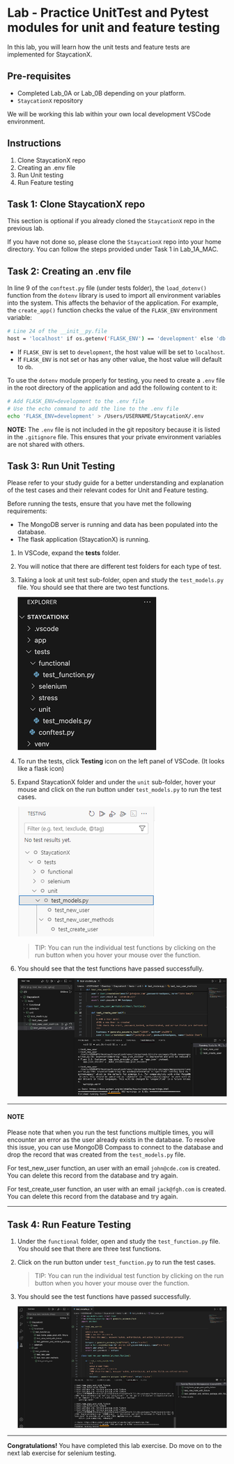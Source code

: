 # Lab - Practice UnitTest and Pytest modules for unit and feature testing

In this lab, you will learn how the unit tests and feature tests are implemented for StaycationX.

## Pre-requisites
- Completed Lab_0A or Lab_0B depending on your platform.
- `StaycationX` repository

We will be working this lab within your own local development VSCode environment.

## Instructions
1. Clone StaycationX repo
2. Creating an .env file
3. Run Unit testing
4. Run Feature testing


## Task 1: Clone StaycationX repo

This section is optional if you already cloned the `StaycationX` repo in the previous lab.

If you have not done so, please clone the `StaycationX` repo into your home directory. You can follow the steps provided under Task 1 in Lab_1A_MAC.

## Task 2: Creating an .env file

In line 9 of the `conftest.py` file (under tests folder), the `load_dotenv()` function from the `dotenv` library is used to import all environment variables into the system. This affects the behavior of the application. For example, the `create_app()` function checks the value of the `FLASK_ENV` environment variable:

```bash
# Line 24 of the __init__py.file
host = 'localhost' if os.getenv('FLASK_ENV') == 'development' else 'db'
```

- If `FLASK_ENV` is set to `development`, the host value will be set to `localhost`.
- If `FLASK_ENV` is not set or has any other value, the host value will default to `db`.

To use the `dotenv` module properly for testing, you need to create a `.env` file in the root directory of the application and add the following content to it:

```bash
# Add FLASK_ENV=development to the .env file
# Use the echo command to add the line to the .env file
echo 'FLASK_ENV=development' > /Users/USERNAME/StaycationX/.env
```

**NOTE:** The `.env` file is not included in the git repository because it is listed in the `.gitignore` file. This ensures that your private environment variables are not shared with others.

## Task 3: Run Unit Testing

Please refer to your study guide for a better understanding and explanation of the test cases and their relevant codes for Unit and Feature testing.

Before running the tests, ensure that you have met the following requirements:
- The MongoDB server is running and data has been populated into the database.
- The flask application (StaycationX) is running.

1. In VSCode, expand the **tests** folder.

2. You will notice that there are different test folders for each type of test.

3. Taking a look at unit test sub-folder, open and study the `test_models.py` file. You should see that there are two test functions.

   ![](../images/lab3A_MAC/view_unittest_folder.png)

4. To run the tests, click **Testing** icon on the left panel of VSCode. (It looks like a flask icon)

5. Expand StaycationX folder and under the `unit` sub-folder, hover your mouse and click on the run button under `test_models.py` to run the test cases.
   
   ![](../images/lab3A/view_testmodels_vscode.png)

   > TIP: You can run the individual test functions by clicking on the run button when you hover your mouse over the function.

6. You should see that the test functions have passed successfully.

   ![](../images/lab3A_MAC/pytest_unittest_result.png)   

---

#### NOTE

Please note that when you run the test functions multiple times, you will encounter an error as the user already exists in the database. To resolve this issue, you can use MongoDB Compass to connect to the database and drop the record that was created from the `test_models.py` file.

For test_new_user function, an user with an email `john@cde.com` is created. You can delete this record from the database and try again.

For test_create_user function, an user with an email `jack@fgh.com` is created. You can delete this record from the database and try again.

---

## Task 4: Run Feature Testing

1. Under the `functional` folder, open and study the `test_function.py` file. You should see that there are three test functions.

2. Click on the run button under `test_function.py` to run the test cases.

   > TIP: You can run the individual test function by clicking on the run button when you hover your mouse over the function.

3. You should see the test functions have passed successfully.

   ![](../images/lab3A_MAC/pytest_functional_test.png)

---

**Congratulations!** You have completed this lab exercise. Do move on to the next lab exercise for selenium testing.